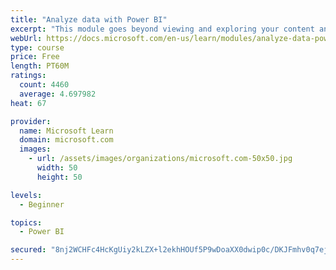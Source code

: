 ```yaml
---
title: "Analyze data with Power BI"
excerpt: "This module goes beyond viewing and exploring your content and explains how to interact with it by working with reports and dashboards to uncover and share new business insights."
webUrl: https://docs.microsoft.com/en-us/learn/modules/analyze-data-power-bi/
type: course
price: Free
length: PT60M
ratings:
  count: 4460
  average: 4.697982
heat: 67

provider:
  name: Microsoft Learn
  domain: microsoft.com
  images:
    - url: /assets/images/organizations/microsoft.com-50x50.jpg
      width: 50
      height: 50

levels:
  - Beginner

topics:
  - Power BI

secured: "8nj2WCHFc4HcKgUiy2kLZX+l2ekhHOUf5P9wDoaXX0dwip0c/DKJFmhv0q7ejRAy4yDxKAekxnp7w+PfJhwPagBj0dzkHZ3Gj80z6eXDe1xR7hS7FIMrcf1mpF8z+hGjEhfHXUxrXIpzYS+4nKt1lbrdf/qsoL5cgr3eNGXFYE0T840e+k6Re0H14E0HeM/OS+So0o5jIJ837POnlLRRbox/XEQjwNM1khfXqLw6au7DzBxtSZEyn6o0jkqhmYNZdickDi0Sp/rPjEYCxPnZri+RM5UZf6LMMM69oVWseemqMmuWZH7YYEAfoDdJftOoAlne5qYL0h2HlqHeNNUbb0qQUSw+iaqzKjZjnOnYvqRITIEFjRPezNyaGm2BOFegUFKyyjitCKlLbGf18Lr67Q==;RHk0Xl9pO7vhWUxRu+9lDw=="
---
```


